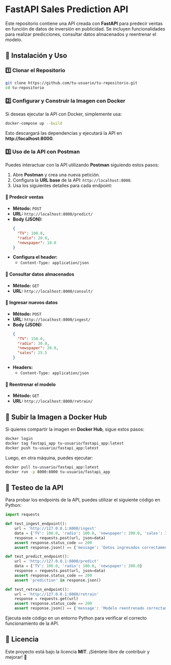 # FastAPI Sales Prediction API

Este repositorio contiene una API creada con **FastAPI** para predecir ventas en función de datos de inversión en publicidad. Se incluyen funcionalidades para realizar predicciones, consultar datos almacenados y reentrenar el modelo.

## 🚀 Instalación y Uso

### 1️⃣ Clonar el Repositorio
```bash
git clone https://github.com/tu-usuario/tu-repositorio.git
cd tu-repositorio
```

### 2️⃣ Configurar y Construir la Imagen con Docker
Si deseas ejecutar la API con Docker, simplemente usa:
```bash
docker-compose up --build
```
Esto descargará las dependencias y ejecutará la API en **http://localhost:8000**.

### 3️⃣ Uso de la API con Postman
Puedes interactuar con la API utilizando **Postman** siguiendo estos pasos:

1. Abre **Postman** y crea una nueva petición.
2. Configura la **URL base** de la API: `http://localhost:8000`.
3. Usa los siguientes detalles para cada endpoint:

#### 🔹 Predecir ventas
- **Método:** `POST`
- **URL:** `http://localhost:8000/predict/`
- **Body (JSON):**
  ```json
  {
    "TV": 100.0,
    "radio": 20.0,
    "newspaper": 10.0
  }
  ```
- **Configura el header:**
  - `Content-Type: application/json`

#### 🔹 Consultar datos almacenados
- **Método:** `GET`
- **URL:** `http://localhost:8000/consult/`

#### 🔹 Ingresar nuevos datos
- **Método:** `POST`
- **URL:** `http://localhost:8000/ingest/`
- **Body (JSON):**
  ```json
  {
    "TV": 150.0,
    "radio": 30.0,
    "newspaper": 20.0,
    "sales": 25.5
  }
  ```
- **Headers:**
  - `Content-Type: application/json`

#### 🔹 Reentrenar el modelo
- **Método:** `GET`
- **URL:** `http://localhost:8000/retrain/`

## 🐳 Subir la Imagen a Docker Hub
Si quieres compartir la imagen en **Docker Hub**, sigue estos pasos:
```bash
docker login
docker tag fastapi_app tu-usuario/fastapi_app:latest
docker push tu-usuario/fastapi_app:latest
```
Luego, en otra máquina, puedes ejecutar:
```bash
docker pull tu-usuario/fastapi_app:latest
docker run -p 8000:8000 tu-usuario/fastapi_app
```

## 🧪 Testeo de la API
Para probar los endpoints de la API, puedes utilizar el siguiente código en Python:

```python
import requests

def test_ingest_endpoint():
    url = 'http://127.0.0.1:8000/ingest'  
    data = {'TV': 100.0, 'radio': 100.0, 'newspaper': 200.0, 'sales': 3000.0}
    response = requests.post(url, json=data)
    assert response.status_code == 200
    assert response.json() == {'message': 'Datos ingresados correctamente'}

def test_predict_endpoint():
    url = 'http://127.0.0.1:8000/predict'  
    data = {'TV': 100.0, 'radio': 100.0, 'newspaper': 200.0}
    response = requests.post(url, json=data)
    assert response.status_code == 200
    assert 'prediction' in response.json()

def test_retrain_endpoint():
    url = 'http://127.0.0.1:8000/retrain'  
    response = requests.get(url)
    assert response.status_code == 200
    assert response.json() == {'message': 'Modelo reentrenado correctamente.'}
```

Ejecuta este código en un entorno Python para verificar el correcto funcionamiento de la API.

## 📜 Licencia
Este proyecto está bajo la licencia **MIT**. ¡Siéntete libre de contribuir y mejorar! 🚀